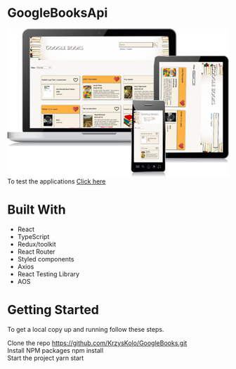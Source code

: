 # GoogleBooksApi
<img src="demo/prezentacja.png" alt="GoogleBooks" width="550px">
To test the applications <a target="_blank" href="http://web-projekt-1.net.pl/">Click here </a>

# Built With
 - React
 - TypeScript
 - Redux/toolkit
 - React Router
 - Styled components
 - Axios
 - React Testing Library
 - AOS

# Getting Started

To get a local copy up and running follow these steps.

Clone the repo
https://github.com/KrzysKolo/GoogleBooks.git <br>
Install NPM packages
npm install <br>
Start the project
yarn start
